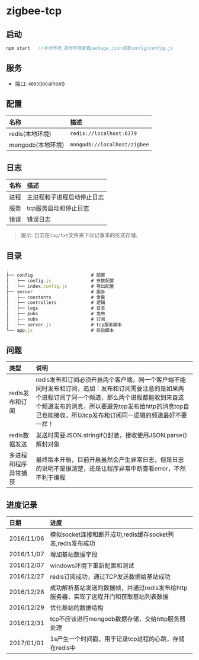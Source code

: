 ﻿# zigbee-tcp

## 启动

```javascript
npm start   //本地环境,其他环境查看package.json或者config/config.js
```

## 服务

- 端口: `4003`(localhost)

## 配置

| 名称      |     描述 |
| :-------- | :--------|
| redis(本地环境)    |   `redis://localhost:6379` |
| mongodb(本地环境)  |   `mongodb://localhost/zigbee` |

## 日志

| 名称      |     描述 |
| :-------- | :--------|
| 进程    |   主进程和子进程启动停止日志 |
| 服务    |   tcp服务启动和停止日志 |
| 错误    |   错误日志 |

>提示: 日志在`log/txt`文件夹下以记事本的形式存储.


## 目录

```javascript
.
├── config                      # 配置
│   ├── config.js               # 参数配置
│   └── index.config.js         # 导出配置
├── server                      # 服务
│   ├── constants               # 常量
│   ├── controllers             # 逻辑
│   ├── logs                    # 日志
│   ├── pubs                    # 发布
│   ├── subs                    # 订阅
│   └── server.js               # tcp服务脚本
└── app.js                      # 启动脚本
```

## 问题

| 类型      |    说明  |
| :-------- | :--------|
| redis发布和订阅|   redis发布和订阅必须开启两个客户端，同一个客户端不能同时发布和订阅，追加：发布和订阅需要注意的是如果两个进程订阅了同一个频道，那么两个进程都能收到来自这个频道发布的消息，所以要避免tcp发布给http的消息tcp自己也能接收，所以tcp发布和订阅同一逻辑的频道最好不要一样！|
| redis数据发送   |   发送时需要JSON.stringif()封装，接收使用JSON.parse()解封对象 |
| 多进程和程序异常捕获   |  最终版本开启，目前开启虽然会产生异常日志，但是日志的说明不是很清楚，还是让程序异常中断查看error，不然不利于编程 |


## 进度记录

| 日期      |     进度 |
| :-------- | :--------|
| 2016/11/06    |   模拟socket连接和断开成功,redis缓存socket列表,redis发布成功 |
| 2016/11/07    |   增加基站数据字段 |
| 2016/12/07    |   windows环境下重新配置和测试 |
| 2016/12/27    |   redis订阅成功，通过TCP发送数据给基站成功 |
| 2016/12/28    |   成功解析基站发送的数据帧，并通过redis发布给http服务器，实现了远程开门和获取基站列表数据 |
| 2016/12/29    |   优化基站的数据结构 |
| 2016/12/31    |   tcp不应该进行mongodb数据存储，交给http服务器处理 |
| 2017/01/01    |   1s产生一个时间戳，用于记录tcp进程的心跳，存储在redis中 |